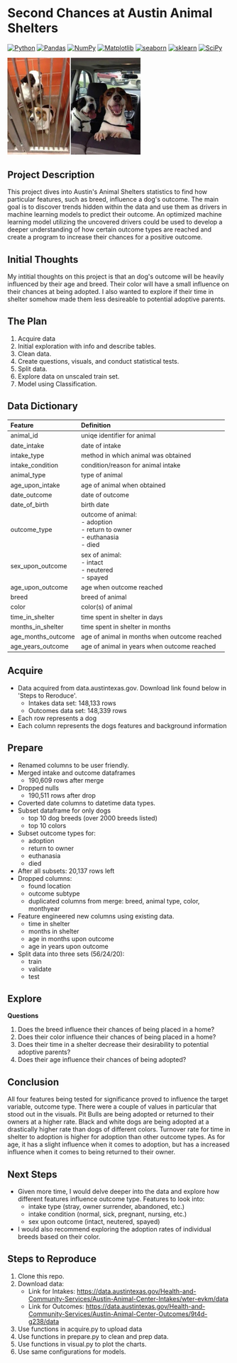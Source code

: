 
  

# Second Chances at Austin Animal Shelters 
<a href="#"><img alt="Python" src="https://img.shields.io/badge/Python-013243.svg?logo=python&logoColor=blue"></a>
<a href="#"><img alt="Pandas" src="https://img.shields.io/badge/Pandas-150458.svg?logo=pandas&logoColor=white"></a>
<a href="#"><img alt="NumPy" src="https://img.shields.io/badge/Numpy-2a4d69.svg?logo=numpy&logoColor=grey"></a>
<a href="#"><img alt="Matplotlib" src="https://img.shields.io/badge/Matplotlib-8DF9C1.svg?logo=matplotlib&logoColor=blue"></a>
<a href="#"><img alt="seaborn" src="https://img.shields.io/badge/seaborn-65A9A8.svg?logo=pandas&logoColor=white"></a>
<a href="#"><img alt="sklearn" src="https://img.shields.io/badge/sklearn-4b86b4.svg?logo=scikitlearn&logoColor=grey"></a>
<a href="#"><img alt="SciPy" src="https://img.shields.io/badge/SciPy-1560bd.svg?logo=scipy&logoColor=blue"></a>

<img
  src="images/after_dogs.jpeg"
  alt="Alt text"
  title="Optional title"
  style="display: inline-block; margin: 0 auto; max-width: 300px">

## Project Description
This project dives into Austin's Animal Shelters statistics to find how particular features, such as breed, influence a dog's outcome. The main goal is to discover trends hidden within the data and use them as drivers in machine learning models to predict their outcome. An optimized machine learning model utilizing the uncovered drivers could be used to develop a deeper understanding of how certain outcome types are reached and create a program to increase their chances for a positive outcome.


## Initial Thoughts
My intitial thoughts on this project is that an dog's outcome will be heavily influenced by their age and breed. Their color will have a small influence on their chances at being adopted. I also wanted to explore if their time in shelter somehow made them less desireable to potential adoptive parents. 


## The Plan
1. Acquire data
2. Initial exploration with info and describe tables.
3. Clean data.
4. Create questions, visuals, and conduct statistical tests.
5. Split data.
6. Explore data on unscaled train set.
7. Model using Classification.



## Data Dictionary

| Feature | Definition |
| :-- | :-- |
| animal_id | uniqe identifier for animal |
| date_intake | date of intake |
| intake_type | method in which animal was obtained |
| intake_condition | condition/reason for animal intake | 
| animal_type | type of animal |
| age_upon_intake | age of animal when obtained |
| date_outcome | date of outcome |
| date_of_birth | birth date |
| outcome_type | outcome of animal:<br> - adoption<br> - return to owner<br> - euthanasia<br> - died |
| sex_upon_outcome | sex of animal: <br> - intact<br> - neutered<br> - spayed|
| age_upon_outcome |age when outcome reached |
| breed | breed of animal |
| color | color(s) of animal |
| time_in_shelter | time spent in shelter in days |
| months_in_shelter | time spent in shelter in months |
| age_months_outcome | age of animal in months when outcome reached |
| age_years_outcome | age of animal in years when outcome reached |

## Acquire

- Data acquired from data.austintexas.gov. Download link found below in 'Steps to Reroduce'.  
    - Intakes data set: 148,133 rows
    - Outcomes data set: 148,339 rows 
- Each row represents a dog
- Each column represents the dogs features and background information


## Prepare
- Renamed columns to be user friendly.
- Merged intake and outcome dataframes
    - 190,609 rows after merge
- Dropped nulls
    - 190,511 rows after drop
- Coverted date columns to datetime data types.
- Subset dataframe for only dogs
    - top 10 dog breeds (over 2000 breeds listed)
    - top 10 colors
- Subset outcome types for: 
    - adoption
    - return to owner
    - euthanasia
    - died
- After all subsets: 20,137 rows left
- Dropped columns:
    - found location
    - outcome subtype
    - duplicated columns from merge: breed, animal type, color, monthyear 
- Feature engineered new columns using existing data.
    - time in shelter
    - months in shelter
    - age in months upon outcome
    - age in years upon outcome
- Split data into three sets (56/24/20):
    - train
    - validate 
    - test 

## Explore
**Questions**
1. Does the breed influence their chances of being placed in a home?
2. Does their color influence their chances of being placed in a home?
3. Does their time in a shelter decrease their desirability to potential adoptive parents?
4. Does their age influence their chances of being adopted?

## Conclusion
All four features being tested for significance proved to influence the target variable, outcome type. There were a couple of values in particular that stood out in the visuals. Pit Bulls are being adopted or returned to their owners at a higher rate. Black and white dogs are being adopted at a drastically higher rate than dogs of different colors. Turnover rate for time in shelter to adoption is higher for adoption than other outcome types. As for age, it has a slight influence when it comes to adoption, but has a increased influence when it comes to being returned to their owner. 

## Next Steps
- Given more time, I would delve deeper into the data and explore how different features influence outcome type. Features to look into:
    - intake type (stray, owner surrender, abandoned, etc.)
    - intake condition (normal, sick, pregnant, nursing, etc.)
    - sex upon outcome (intact, neutered, spayed)
- I would also recommend exploring the adoption rates of individual breeds based on their color. 


## Steps to Reproduce

1. Clone this repo.
2. Download data:
    - Link for Intakes: https://data.austintexas.gov/Health-and-Community-Services/Austin-Animal-Center-Intakes/wter-evkm/data
    - Link for Outcomes: https://data.austintexas.gov/Health-and-Community-Services/Austin-Animal-Center-Outcomes/9t4d-g238/data
3. Use functions in acquire.py to upload data
4. Use functions in prepare.py to clean and prep data.
5. Use functions in visual.py to plot the charts.
6. Use same configurations for models.
